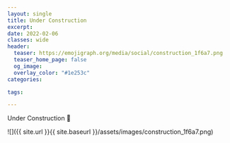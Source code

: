 ```yaml
---
layout: single
title: Under Construction
excerpt: 
date: 2022-02-06
classes: wide
header:
  teaser: https://emojigraph.org/media/social/construction_1f6a7.png
  teaser_home_page: false
  og_image: 
  overlay_color: "#1e253c"
categories:

tags:  

---
```


Under Construction :construction:


![]({{ site.url }}{{ site.baseurl }}/assets/images/construction_1f6a7.png)

